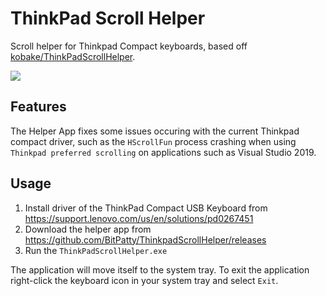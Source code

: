 # ThinkPad Scroll Helper

Scroll helper for Thinkpad Compact keyboards, based off [kobake/ThinkPadScrollHelper](https://github.com/kobake/ThinkPadScrollHelper).

![](https://raw.githubusercontent.com/kobake/ThinkPadScrollHelper/master/img/thinkpad.jpg)


## Features

The Helper App fixes some issues occuring with the current Thinkpad compact driver, such as the `HScrollFun` process crashing when using `Thinkpad preferred scrolling` on applications such as Visual Studio 2019.

## Usage

1. Install driver of the ThinkPad Compact USB Keyboard from https://support.lenovo.com/us/en/solutions/pd0267451
2. Download the helper app from https://github.com/BitPatty/ThinkpadScrollHelper/releases
3. Run the `ThinkPadScrollHelper.exe`

The application will move itself to the system tray. To exit the application right-click the keyboard icon in your system tray and select `Exit`.
